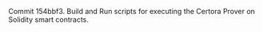 Commit 154bbf3.                    Build and Run scripts for executing the Certora Prover on Solidity smart contracts.